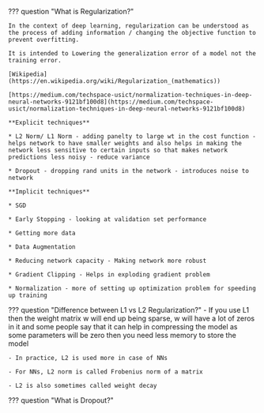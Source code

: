 ??? question  "What is Regularization?"

    In the context of deep learning, regularization can be understood as the process of adding information / changing the objective function to prevent overfitting.

    It is intended to Lowering the generalization error of a model not the training error.

    [Wikipedia](https://en.wikipedia.org/wiki/Regularization_(mathematics))

    [https://medium.com/techspace-usict/normalization-techniques-in-deep-neural-networks-9121bf100d8](https://medium.com/techspace-usict/normalization-techniques-in-deep-neural-networks-9121bf100d8)

    **Explicit techniques**

    * L2 Norm/ L1 Norm - adding panelty to large wt in the cost function -  helps network to have smaller weights and also helps in making the network less sensitive to certain inputs so that makes network predictions less noisy - reduce variance

    * Dropout - dropping rand units in the network - introduces noise to network

    **Implicit techniques**

    * SGD

    * Early Stopping - looking at validation set performance

    * Getting more data

    * Data Augmentation

    * Reducing network capacity - Making network more robust

    * Gradient Clipping - Helps in exploding gradient problem

    * Normalization - more of setting up optimization problem for speeding up training

??? question  "Difference between L1 vs L2 Regularization?"
    - If you use L1 then the weight matrix w will end up being sparse, w will have a lot of zeros in it and some people say that it can help in compressing the model as some parameters will be zero then you need less memory to store the model

    - In practice, L2 is used more in case of NNs

    - For NNs, L2 norm is called Frobenius norm of a matrix

    - L2 is also sometimes called weight decay


??? question  "What is Dropout?"